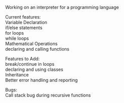 Working on an interpreter for a programming language

Current features: <br>
    Variable Declaration  <br>
    if/else statements <br>
    for loops <br>
    while loops <br>
    Mathematical Operations <br>
    declaring and calling functions <br>

Features to Add: <br>
    break/continue in loops <br>
    declaring and using classes  <br>
    Inheritance <br>
    Better error handling and reporting

Bugs: <br>
Call stack bug during recursive functions
